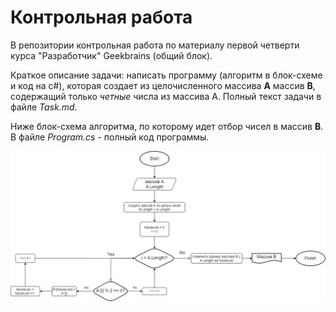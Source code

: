 # Контрольная работа #

В репозитории контрольная работа по материалу первой четверти курса "Разработчик" Geekbrains (общий блок).

Краткое описание задачи: написать программу (алгоритм в блок-схеме и код на с#), которая создает из целочисленного массива **А** массив **B**, содержащий только *четные* числа из массива А. Полный текст задачи в файле *Task.md*.

Ниже блок-схема алгоритма, по которому идет отбор чисел в массив **B**. В файле *Program.cs* - полный код программы.

![блок-схема](pic.jpg)

